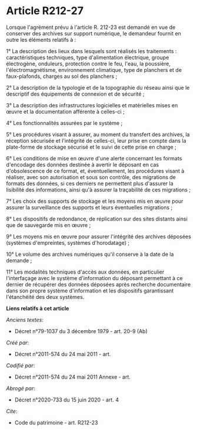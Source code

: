 # Article R212-27

Lorsque l'agrément prévu à l'article R. 212-23 est demandé en vue de conserver des archives sur support numérique, le
demandeur fournit en outre les éléments relatifs à :

1° La description des lieux dans lesquels sont réalisés les traitements : caractéristiques techniques, type d'alimentation
électrique, groupe électrogène, onduleurs, protection contre le feu, l'eau, la poussière, l'électromagnétisme, environnement
climatique, type de planchers et de faux-plafonds, charges au sol des planchers ;

2° La description de la typologie et de la topographie du réseau ainsi que le descriptif des équipements de connexion et de
sécurité ;

3° La description des infrastructures logicielles et matérielles mises en œuvre et la documentation afférente à celles-ci ;

4° Les fonctionnalités assurées par le système ;

5° Les procédures visant à assurer, au moment du transfert des archives, la réception sécurisée et l'intégrité de celles-ci,
leur prise en compte dans la plate-forme de stockage sécurisé et le suivi de cette prise en charge ;

6° Les conditions de mise en œuvre d'une alerte concernant les formats d'encodage des données destinée à avertir le déposant
en cas d'obsolescence de ce format, et, éventuellement, les procédures visant à réaliser, avec son autorisation et sous son
contrôle, des migrations de formats des données, si ces derniers ne permettent plus d'assurer la lisibilité des informations,
ainsi qu'à assurer la traçabilité de ces migrations ;

7° Les choix des supports de stockage et les moyens mis en œuvre pour assurer la surveillance des supports et leurs
éventuelles migrations ;

8° Les dispositifs de redondance, de réplication sur des sites distants ainsi que de sauvegarde mis en œuvre ;

9° Les moyens mis en œuvre pour assurer l'intégrité des archives déposées (systèmes d'empreintes, systèmes d'horodatage) ;

10° Le volume des archives numériques qu'il conserve à la date de la demande ;

11° Les modalités techniques d'accès aux données, en particulier l'interfaçage avec le système d'information du déposant
permettant à ce dernier de récupérer des données déposées après recherche documentaire dans son propre système d'information
et les dispositifs garantissant l'étanchéité des deux systèmes.

**Liens relatifs à cet article**

_Anciens textes_:

  - Décret n°79-1037 du 3 décembre 1979 - art. 20-9 (Ab)

_Créé par_:

  - Décret n°2011-574 du 24 mai 2011  - art.

_Codifié par_:

  - Décret n°2011-574 du 24 mai 2011 Annexe - art.

_Abrogé par_:

  - Décret n°2020-733 du 15 juin 2020 - art. 4

_Cite_:

  - Code du patrimoine - art. R212-23

